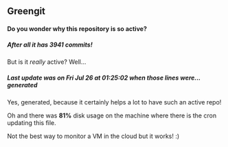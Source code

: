 ## Greengit

#### Do you wonder why this repository is so active?

##### After all it has 3941 commits!

But is it *really* active? Well...

##### Last update was on Fri Jul 26 at 01:25:02 when those lines were... generated

Yes, generated, because it certainly helps a lot to have such an active repo!

Oh and there was **81%** disk usage on the machine
where there is the cron updating this file.

Not the best way to monitor a VM in the cloud but it works! :)
